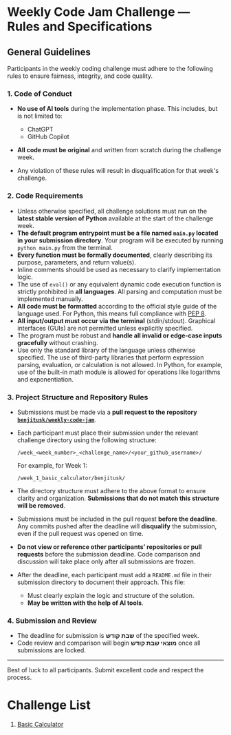 # Weekly Code Jam Challenge — Rules and Specifications

## General Guidelines

Participants in the weekly coding challenge must adhere to the following rules to ensure fairness, integrity, and code quality.

### 1. **Code of Conduct**

* **No use of AI tools** during the implementation phase. This includes, but is not limited to:

  * ChatGPT
  * GitHub Copilot
* **All code must be original** and written from scratch during the challenge week.
* Any violation of these rules will result in disqualification for that week's challenge.

### 2. **Code Requirements**

* Unless otherwise specified, all challenge solutions must run on the **latest stable version of Python** available at the start of the challenge week.
* **The default program entrypoint must be a file named `main.py` located in your submission directory**.
Your program will be executed by running `python main.py` from the terminal.
* **Every function must be formally documented**, clearly describing its purpose, parameters, and return value(s).
* Inline comments should be used as necessary to clarify implementation logic.
* The use of `eval()` or any equivalent dynamic code execution function is strictly prohibited in **all languages**. All parsing and computation must be implemented manually.
* **All code must be formatted** according to the official style guide of the language used. For Python, this means full compliance with [PEP 8](https://peps.python.org/pep-0008/).
* **All input/output must occur via the terminal** (stdin/stdout). Graphical interfaces (GUIs) are not permitted unless explicitly specified.
* The program must be robust and **handle all invalid or edge-case inputs gracefully** without crashing.
* Use only the standard library of the language unless otherwise specified. The use of third-party libraries that perform expression parsing, evaluation, or calculation is not allowed. In Python, for example, use of the built-in math module is allowed for operations like logarithms and exponentiation.

### 3. **Project Structure and Repository Rules**

* Submissions must be made via a **pull request to the repository [`benjitusk/weekly-code-jam`](https://github.com/benjitusk/weekly-code-jam)**.
* Each participant must place their submission under the relevant challenge directory using the following structure:

  ```
  /week_<week_number>_<challenge_name>/<your_github_username>/
  ```

  For example, for Week 1:

  ```
  /week_1_basic_calculator/benjitusk/
  ```
* The directory structure must adhere to the above format to ensure clarity and organization. **Submissions that do not match this structure will be removed**.
* Submissions must be included in the pull request **before the deadline**. Any commits pushed after the deadline will **disqualify** the submission, even if the pull request was opened on time.
* **Do not view or reference other participants’ repositories or pull requests** before the submission deadline. Code comparison and discussion will take place only after all submissions are frozen.
* After the deadline, each participant must add a `README.md` file in their submission directory to document their approach. This file:

  * Must clearly explain the logic and structure of the solution.
  * **May be written with the help of AI tools**.

### 4. **Submission and Review**

* The deadline for submission is **שבת קודש** of the specified week.
* Code review and comparison will begin **מוצאי שבת קודש** once all submissions are locked.

---

Best of luck to all participants. Submit excellent code and respect the process.

# Challenge List
1. [Basic Calculator](week_1_basic_calculator/README.md)
